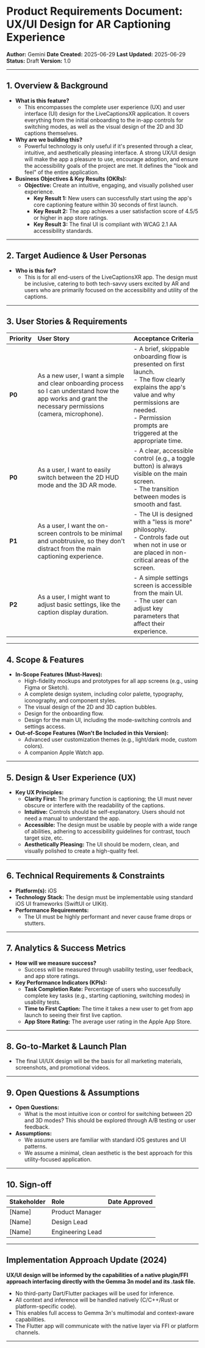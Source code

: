 # Product Requirements Document: UX/UI Design for AR Captioning Experience

**Author:** Gemini
**Date Created:** 2025-06-29
**Last Updated:** 2025-06-29
**Status:** Draft
**Version:** 1.0

---

## 1. Overview & Background

*   **What is this feature?**
    *   This encompasses the complete user experience (UX) and user interface (UI) design for the LiveCaptionsXR application. It covers everything from the initial onboarding to the in-app controls for switching modes, as well as the visual design of the 2D and 3D captions themselves.
*   **Why are we building this?**
    *   Powerful technology is only useful if it's presented through a clear, intuitive, and aesthetically pleasing interface. A strong UX/UI design will make the app a pleasure to use, encourage adoption, and ensure the accessibility goals of the project are met. It defines the "look and feel" of the entire application.
*   **Business Objectives & Key Results (OKRs):**
    *   **Objective:** Create an intuitive, engaging, and visually polished user experience.
        *   **Key Result 1:** New users can successfully start using the app's core captioning feature within 30 seconds of first launch.
        *   **Key Result 2:** The app achieves a user satisfaction score of 4.5/5 or higher in app store ratings.
        *   **Key Result 3:** The final UI is compliant with WCAG 2.1 AA accessibility standards.

---

## 2. Target Audience & User Personas

*   **Who is this for?**
    *   This is for all end-users of the LiveCaptionsXR app. The design must be inclusive, catering to both tech-savvy users excited by AR and users who are primarily focused on the accessibility and utility of the captions.

---

## 3. User Stories & Requirements

| Priority | User Story                                                                                             | Acceptance Criteria                                                                                                                                                              |
| :------- | :----------------------------------------------------------------------------------------------------- | :------------------------------------------------------------------------------------------------------------------------------------------------------------------------------- |
| **P0**   | As a new user, I want a simple and clear onboarding process so I can understand how the app works and grant the necessary permissions (camera, microphone). | - A brief, skippable onboarding flow is presented on first launch. <br> - The flow clearly explains the app's value and why permissions are needed. <br> - Permission prompts are triggered at the appropriate time. |
| **P0**   | As a user, I want to easily switch between the 2D HUD mode and the 3D AR mode.                           | - A clear, accessible control (e.g., a toggle button) is always visible on the main screen. <br> - The transition between modes is smooth and fast. |
| **P1**   | As a user, I want the on-screen controls to be minimal and unobtrusive, so they don't distract from the main captioning experience. | - The UI is designed with a "less is more" philosophy. <br> - Controls fade out when not in use or are placed in non-critical areas of the screen. |
| **P2**   | As a user, I might want to adjust basic settings, like the caption display duration.                      | - A simple settings screen is accessible from the main UI. <br> - The user can adjust key parameters that affect their experience. |

---

## 4. Scope & Features

*   **In-Scope Features (Must-Haves):**
    *   High-fidelity mockups and prototypes for all app screens (e.g., using Figma or Sketch).
    *   A complete design system, including color palette, typography, iconography, and component styles.
    *   The visual design of the 2D and 3D caption bubbles.
    *   Design for the onboarding flow.
    *   Design for the main UI, including the mode-switching controls and settings access.
*   **Out-of-Scope Features (Won't Be Included in this Version):**
    *   Advanced user customization themes (e.g., light/dark mode, custom colors).
    *   A companion Apple Watch app.

---

## 5. Design & User Experience (UX)

*   **Key UX Principles:**
    *   **Clarity First:** The primary function is captioning; the UI must never obscure or interfere with the readability of the captions.
    *   **Intuitive:** Controls should be self-explanatory. Users should not need a manual to understand the app.
    *   **Accessible:** The design must be usable by people with a wide range of abilities, adhering to accessibility guidelines for contrast, touch target size, etc.
    *   **Aesthetically Pleasing:** The UI should be modern, clean, and visually polished to create a high-quality feel.

---

## 6. Technical Requirements & Constraints

*   **Platform(s):** iOS
*   **Technology Stack:** The design must be implementable using standard iOS UI frameworks (SwiftUI or UIKit).
*   **Performance Requirements:**
    *   The UI must be highly performant and never cause frame drops or stutters.

---

## 7. Analytics & Success Metrics

*   **How will we measure success?**
    *   Success will be measured through usability testing, user feedback, and app store ratings.
*   **Key Performance Indicators (KPIs):**
    *   **Task Completion Rate:** Percentage of users who successfully complete key tasks (e.g., starting captioning, switching modes) in usability tests.
    *   **Time to First Caption:** The time it takes a new user to get from app launch to seeing their first live caption.
    *   **App Store Rating:** The average user rating in the Apple App Store.

---

## 8. Go-to-Market & Launch Plan

*   The final UI/UX design will be the basis for all marketing materials, screenshots, and promotional videos.

---

## 9. Open Questions & Assumptions

*   **Open Questions:**
    *   What is the most intuitive icon or control for switching between 2D and 3D modes? This should be explored through A/B testing or user feedback.
*   **Assumptions:**
    *   We assume users are familiar with standard iOS gestures and UI patterns.
    *   We assume a minimal, clean aesthetic is the best approach for this utility-focused application.

---

## 10. Sign-off

| Stakeholder       | Role                | Date Approved |
| :---------------- | :------------------ | :------------ |
| [Name]            | Product Manager     |               |
| [Name]            | Design Lead         |               |
| [Name]            | Engineering Lead    |               |

---

## Implementation Approach Update (2024)

**UX/UI design will be informed by the capabilities of a native plugin/FFI approach interfacing directly with the Gemma 3n model and its .task file.**
- No third-party Dart/Flutter packages will be used for inference.
- All context and inference will be handled natively (C/C++/Rust or platform-specific code).
- This enables full access to Gemma 3n's multimodal and context-aware capabilities.
- The Flutter app will communicate with the native layer via FFI or platform channels.

---
